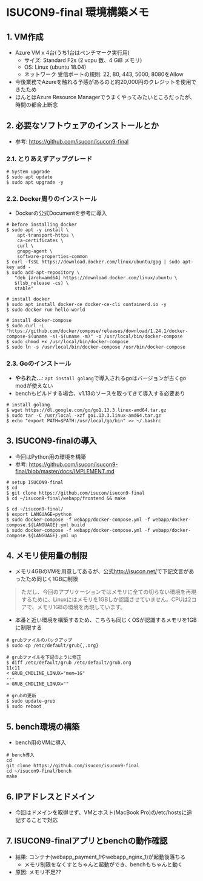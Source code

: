 # ISUCON9-final 環境構築メモ

## 1. VM作成
- Azure VM x 4台(うち1台はベンチマーク実行用)
  - サイズ: Standard F2s (2 vcpu 数、4 GiB メモリ)
  - OS: Linux (ubuntu 18.04)
  - ネットワーク 受信ポートの規則: 22, 80, 443, 5000, 8080をAllow
- 今後業務でAzureを触れる予感があるのと約20,000円のクレジットを使用できたため
- ほんとはAzure Resource Managerでうまくやってみたいところだったが、時間の都合上断念

## 2. 必要なソフトウェアのインストールとか
- 参考: <https://github.com/isucon/isucon9-final> 
### 2.1. とりあえずアップグレード
```
# System upgrade
$ sudo apt update
$ sudo apt upgrade -y
```

### 2.2. Docker周りのインストール
- Dockerの公式Documentを参考に導入
```
# before installing docker
$ sudo apt -y install \
    apt-transport-https \
    ca-certificates \
    curl \
    gnupg-agent \
    software-properties-common
$ curl -fsSL https://download.docker.com/linux/ubuntu/gpg | sudo apt-key add -
$ sudo add-apt-repository \
   "deb [arch=amd64] https://download.docker.com/linux/ubuntu \
   $(lsb_release -cs) \
   stable"

# install docker
$ sudo apt install docker-ce docker-ce-cli containerd.io -y
$ sudo docker run hello-world

# install docker-compose
$ sudo curl -L "https://github.com/docker/compose/releases/download/1.24.1/docker-compose-$(uname -s)-$(uname -m)" -o /usr/local/bin/docker-compose
$ sudo chmod +x /usr/local/bin/docker-compose
$ sudo ln -s /usr/local/bin/docker-compose /usr/bin/docker-compose
```

### 2.3. Goのインストール
- **やられた...**: `apt install golang`で導入されるgoはバージョンが古くgo modが使えない 
- benchもビルドする場合、v1.13のソースを取ってきて導入する必要あり
```
# install golang
$ wget https://dl.google.com/go/go1.13.3.linux-amd64.tar.gz
$ sudo tar -C /usr/local -xzf go1.13.3.linux-amd64.tar.gz
$ echo "export PATH=$PATH:/usr/local/go/bin" >> ~/.bashrc
```

## 3. ISUCON9-finalの導入
- 今回はPython用の環境を構築
- 参考: <https://github.com/isucon/isucon9-final/blob/master/docs/IMPLEMENT.md>
```
# setup ISUCON9-final
$ cd
$ git clone https://github.com/isucon/isucon9-final
$ cd ~/isucon9-final/webapp/frontend && make

$ cd ~/isucon9-final/
$ export LANGUAGE=python
$ sudo docker-compose -f webapp/docker-compose.yml -f webapp/docker-compose.${LANGUAGE}.yml build
$ sudo docker-compose -f webapp/docker-compose.yml -f webapp/docker-compose.${LANGUAGE}.yml up
```

## 4. メモリ使用量の制限
- メモリ4GBのVMを用意してあるが、公式<http://isucon.net/>で下記文言があったため同じく1GBに制限
> ただし、今回のアプリケーションではメモリに全ての切らない環境を再現するために、Linuxにはメモリを1GBしか認識させていません。CPUは2コアで、メモリ1GBの環境を再現しています。
- 本番と近い環境を構築するため、こちらも同じくOSが認識するメモリを1GBに制限する
```
# grubファイルのバックアップ
$ sudo cp /etc/default/grub{,.org}

# grubファイルを下記のように修正
$ diff /etc/default/grub /etc/default/grub.org 
11c11
< GRUB_CMDLINE_LINUX="mem=1G"
---
> GRUB_CMDLINE_LINUX=""

# grubの更新
$ sudo update-grub
$ sudo reboot
```

## 5. bench環境の構築
- bench用のVMに導入
```
# bench導入
cd
git clone https://github.com/isucon/isucon9-final
cd ~/isucon9-final/bench
make
```

## 6. IPアドレスとドメイン
- 今回はドメインを取得せず、VMとホスト(MacBook Pro)の/etc/hostsに追記することで対応

## 7. ISUCON9-finalアプリとbenchの動作確認
- 結果: コンテナ(webapp_payment_1やwebapp_nginx_1)が起動後落ちる
  - メモリ制限をなくすとちゃんと起動ができ、benchもちゃんと動く
- 原因: メモリ不足?? 


